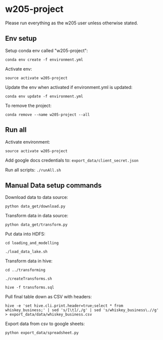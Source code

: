 # w205-project

Please run everything as the w205 user unless otherwise stated.

## Env setup

Setup conda env called "w205-project":

`conda env create -f environment.yml`

Activate env:

`source activate w205-project`

Update the env when activated if environment.yml is updated:

`conda env update -f environment.yml`

To remove the project:

`conda remove --name w205-project --all`

## Run all

Activate environment:

`source activate w205-project`

Add google docs credentials to:
`export_data/client_secret.json`

Run all scripts:
`./runAll.sh`


## Manual Data setup commands

Download data to data source:

`python data_get/download.py`

Transform data in data source:

`python data_get/transform.py`

Put data into HDFS:

`cd loading_and_modelling`

`./load_data_lake.sh`

Transform data in hive:

`cd ../transforming`

`./createTransforms.sh`

`hive -f transforms.sql`

Pull final table down as CSV with headers:

`hive -e 'set hive.cli.print.header=true;select * from whiskey_business;' | sed 's/[\t]/,/g' | sed 's/whiskey_business\.//g' > export_data/data/whiskey_business.csv`

Export data from csv to google sheets:

`python export_data/spreadsheet.py`
